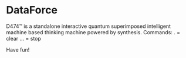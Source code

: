 # DataForce


D474™ is a standalone interactive quantum superimposed intelligent machine based thinking machine powered by synthesis. 
Commands:
. = clear
... = stop

Have fun!
